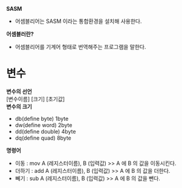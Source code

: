 **SASM**
- 어셈블리어는 SASM 이라는 통합환경을 설치해 사용한다.  

**어셈블러란?**
- 어셈블리어를 기계어 형태로 번역해주는 프로그램을 말한다.

# 변수
**변수의 선언**  
[변수이름] [크기] [초기값]  
**변수의 크기**
 - db(define byte) 1byte
 - dw(define word) 2byte
 - dd(define double) 4byte
 - dq(define quad) 8byte

**명령어**
- 이동 : mov A (레지스터이름), B (입력값)  >> A 에 B 의 값을 이동시킨다.
- 더하기 : add A (레지스터이름), B (입력값) >> A 에 B 의 값을 더한다.
- 뻬기 : sub A (레지스터이름), B (입력값) >> A 에 B 의 값을 뺀다.
